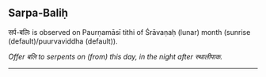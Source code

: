 ## Sarpa-Baliḥ
सर्प-बलिः is observed on Paurṇamāsī tithi of Śrāvaṇaḥ (lunar) month (sunrise (default)/puurvaviddha (default)).

_Offer बलि to serpents on (from) this day, in the night after स्थालीपाक._

---
